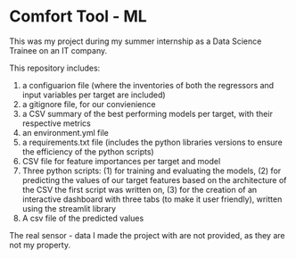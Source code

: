 # Comfort Tool - ML

This was my project during my summer internship as a Data Science Trainee on an IT company.

This repository includes:
1) a configuarion file (where the inventories of both the regressors and input variables per target are included)
2) a gitignore file, for our convienience
3) a CSV summary of the best performing models per target, with their respective metrics
4) an environment.yml file
5) a requirements.txt file (includes the python libraries versions to ensure the efficiency of the python scripts)
6) CSV file for feature importances per target and model
7) Three python scripts:
                         (1) for training and evaluating the models,
                         (2) for predicting the values of our target features based on the architecture of the CSV the first script was written on,
                         (3) for the creation of an interactive dashboard with three tabs (to make it user friendly), written using the streamlit library  
8) A csv file of the predicted values

The real sensor - data I made the project with are not provided, as they are not my property.
